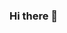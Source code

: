### Hi there 👋

<!--
**NubeNueve/NubeNueve** is a ✨ _special_ ✨ repository because its `README.md` (this file) appears on your GitHub profile.

Here are some ideas to get you started:

- 🔭 I’m currently working Creating my own Cryptocurrency
- 🌱 I’m currently learning cake ruby and stripe coding 
- 👯 I’m looking to collaborate on anything
- 🤔 I’m looking for help with auditing my progress
- 💬 Ask me about anything
- 📫 How to reach me: facebook
- 😄 Pronouns🕵️‍♂️
- ⚡ Fun fact🎵
-->
